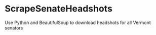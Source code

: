 # ScrapeSenateHeadshots
Use Python and BeautifulSoup to download headshots for all Vermont senators
